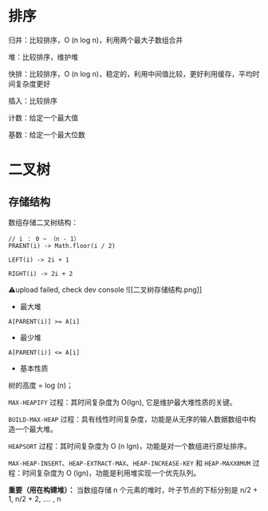 # 排序

归并：比较排序，O (n log n)，利用两个最大子数组合并

堆：比较排序，维护堆

快排：比较排序，O (n log n)，稳定的，利用中间值比较，更好利用缓存，平均时间复杂度更好

插入：比较排序

计数：给定一个最大值

基数：给定一个最大位数

# 二叉树

## 存储结构

数组存储二叉树结构：

```
// i ： 0 ~ （n - 1）
PRAENT(i) -> Math.floor(i / 2)

LEFT(i) -> 2i + 1

RIGHT(i) -> 2i + 2
```

⚠️upload failed, check dev console
![[二叉树存储结构.png]]

- 最大堆

```
A[PARENT(i)] >= A[i]
```

- 最少堆

```
A[PARENT(i)] <= A[i]
```

- 基本性质

树的高度 = log (n)；

`MAX-HEAPIFY` 过程：其时间复杂度为 O(lgn), 它是维护最大堆性质的关键。

`BUILD-MAX-HEAP` 过程：具有线性时间复杂度，功能是从无序的输人数据数组中构造一个最大堆。

`HEAPSORT` 过程：其时间复杂度为 O (n lgn)，功能是对一个数组进行原址排序。

`MAX-HEAP-INSERT`、`HEAP-EXTRACT-MAX`、`HEAP-INCREASE-KEY` 和 `HEAP-MAXⅫMUM` 过程：时间复杂度为 O (lgn)，功能是利用堆实现一个优先队列。

**重要（用在构建堆）：** 当数组存储 n 个元素的堆时，叶子节点的下标分别是 n/2 + 1,  n/2 + 2, .... , n
